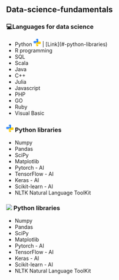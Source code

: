 ## Data-science-fundamentals
### 💻Languages for data science

<ul>
  <li>Python <img src="https://github.com/Derrick-Tan-D-WEBDEV/Data-science-fundamentals/blob/main/img/python.png" width="20"/> | [Link](#-python-libraries)
  </li>
  
  <li>R programming</li>
  <li>SQL</li>
  <li>Scala</li>
  <li>Java</li>
  <li>C++</li>
  <li>Julia</li>
  <li>Javascript</li>
  <li>PHP</li>
  <li>GO</li>
  <li>Ruby</li>
  <li>Visual Basic</li>
</ul>

### <img src="https://github.com/Derrick-Tan-D-WEBDEV/Data-science-fundamentals/blob/main/img/python.png" width="20"/></li> Python libraries
<ul>
  <li>Numpy</li>
  <li>Pandas</li>
  <li>SciPy</li>
  <li>Matplotlib</li>
  <li>Pytorch - AI</li>
  <li>TensorFlow - AI</li>
  <li>Keras - AI</li>
  <li>Scikit-learn - AI</li>
  <li>NLTK Natural Language ToolKit</li>
</ul>

### <img src="https://www.flaticon.com/svg/vstatic/svg/1387/1387537.svg?token=exp=1611629180~hmac=39b13fab117fce7de71fd245f88f0e56" width="20"/></li> Python libraries
<ul>
  <li>Numpy</li>
  <li>Pandas</li>
  <li>SciPy</li>
  <li>Matplotlib</li>
  <li>Pytorch - AI</li>
  <li>TensorFlow - AI</li>
  <li>Keras - AI</li>
  <li>Scikit-learn - AI</li>
  <li>NLTK Natural Language ToolKit</li>
</ul>
